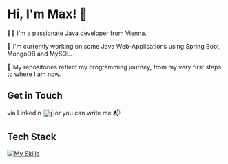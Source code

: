 # Hi, I'm Max! 👋

🧑‍💻 I'm a passionate Java developer from Vienna.

🔭 I'm currently working on some Java Web-Applications using Spring Boot, MongoDB and MySQL.

🚀 My repositories reflect my programming journey, from my very first steps to where I am now.

## Get in Touch
<p align="left">
via LinkedIn
<a href="https://linkedin.com/in/maximilian-morawitz-b36287324" target="blank"><img align="center" src="https://raw.githubusercontent.com/rahuldkjain/github-profile-readme-generator/master/src/images/icons/Social/linked-in-alt.svg" alt="linkedin.com/in/maximilian-morawitz-b36287324" height="18" width="24" /></a>
or you can write me 📬 <morawitz.m@gmail.com>


## Tech Stack

[![My Skills](https://skillicons.dev/icons?i=java,spring,docker,git,maven,mongodb,mysql,postman)](https://skillicons.dev)
<!--
